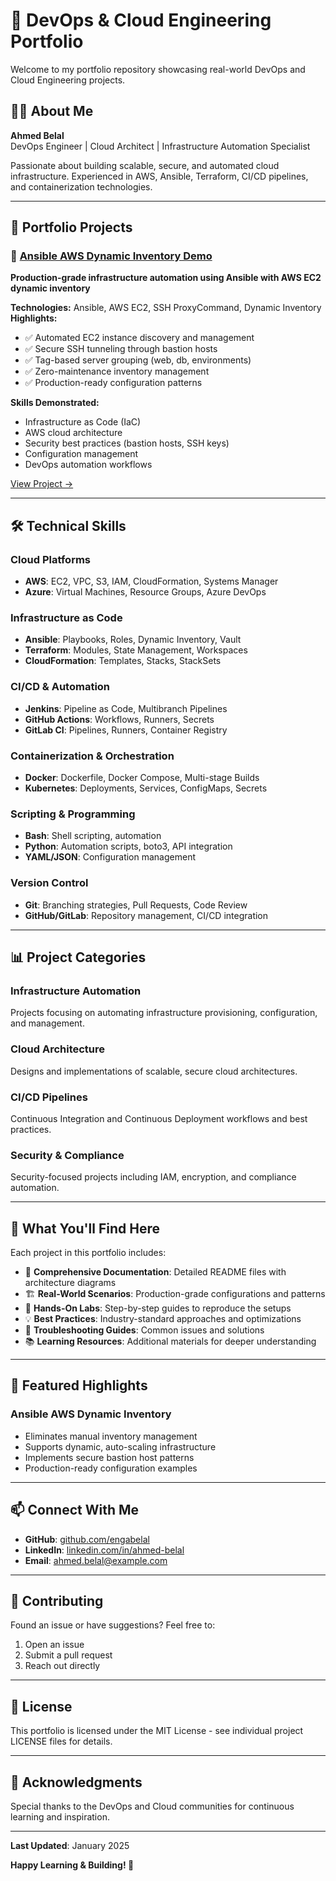 # 🚀 DevOps & Cloud Engineering Portfolio

Welcome to my portfolio repository showcasing real-world DevOps and Cloud Engineering projects.

## 👨‍💻 About Me

**Ahmed Belal**  
DevOps Engineer | Cloud Architect | Infrastructure Automation Specialist

Passionate about building scalable, secure, and automated cloud infrastructure. Experienced in AWS, Ansible, Terraform, CI/CD pipelines, and containerization technologies.

---

## 📂 Portfolio Projects

### 🔧 [Ansible AWS Dynamic Inventory Demo](./Portfolio-Projects/ansible-aws-inventory-demo)
**Production-grade infrastructure automation using Ansible with AWS EC2 dynamic inventory**

**Technologies:** Ansible, AWS EC2, SSH ProxyCommand, Dynamic Inventory  
**Highlights:**
- ✅ Automated EC2 instance discovery and management
- ✅ Secure SSH tunneling through bastion hosts
- ✅ Tag-based server grouping (web, db, environments)
- ✅ Zero-maintenance inventory management
- ✅ Production-ready configuration patterns

**Skills Demonstrated:**
- Infrastructure as Code (IaC)
- AWS cloud architecture
- Security best practices (bastion hosts, SSH keys)
- Configuration management
- DevOps automation workflows

[View Project →](./Portfolio-Projects/ansible-aws-inventory-demo)

---

## 🛠️ Technical Skills

### Cloud Platforms
- **AWS**: EC2, VPC, S3, IAM, CloudFormation, Systems Manager
- **Azure**: Virtual Machines, Resource Groups, Azure DevOps

### Infrastructure as Code
- **Ansible**: Playbooks, Roles, Dynamic Inventory, Vault
- **Terraform**: Modules, State Management, Workspaces
- **CloudFormation**: Templates, Stacks, StackSets

### CI/CD & Automation
- **Jenkins**: Pipeline as Code, Multibranch Pipelines
- **GitHub Actions**: Workflows, Runners, Secrets
- **GitLab CI**: Pipelines, Runners, Container Registry

### Containerization & Orchestration
- **Docker**: Dockerfile, Docker Compose, Multi-stage Builds
- **Kubernetes**: Deployments, Services, ConfigMaps, Secrets

### Scripting & Programming
- **Bash**: Shell scripting, automation
- **Python**: Automation scripts, boto3, API integration
- **YAML/JSON**: Configuration management

### Version Control
- **Git**: Branching strategies, Pull Requests, Code Review
- **GitHub/GitLab**: Repository management, CI/CD integration

---

## 📊 Project Categories

### Infrastructure Automation
Projects focusing on automating infrastructure provisioning, configuration, and management.

### Cloud Architecture
Designs and implementations of scalable, secure cloud architectures.

### CI/CD Pipelines
Continuous Integration and Continuous Deployment workflows and best practices.

### Security & Compliance
Security-focused projects including IAM, encryption, and compliance automation.

---

## 🎯 What You'll Find Here

Each project in this portfolio includes:

- 📖 **Comprehensive Documentation**: Detailed README files with architecture diagrams
- 🏗️ **Real-World Scenarios**: Production-grade configurations and patterns
- 🔧 **Hands-On Labs**: Step-by-step guides to reproduce the setups
- 💡 **Best Practices**: Industry-standard approaches and optimizations
- 🐛 **Troubleshooting Guides**: Common issues and solutions
- 📚 **Learning Resources**: Additional materials for deeper understanding

---

## 🌟 Featured Highlights

### Ansible AWS Dynamic Inventory
- Eliminates manual inventory management
- Supports dynamic, auto-scaling infrastructure
- Implements secure bastion host patterns
- Production-ready configuration examples

---

## 📫 Connect With Me

- **GitHub**: [github.com/engabelal](https://github.com/engabelal)
- **LinkedIn**: [linkedin.com/in/ahmed-belal](https://linkedin.com/in/ahmed-belal)
- **Email**: ahmed.belal@example.com

---

## 🤝 Contributing

Found an issue or have suggestions? Feel free to:
1. Open an issue
2. Submit a pull request
3. Reach out directly

---

## 📝 License

This portfolio is licensed under the MIT License - see individual project LICENSE files for details.

---

## 🙏 Acknowledgments

Special thanks to the DevOps and Cloud communities for continuous learning and inspiration.

---

**Last Updated**: January 2025

**Happy Learning & Building! 🚀**
